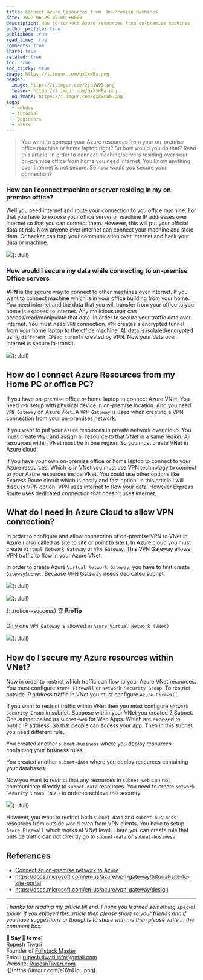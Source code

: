 ```yaml
---
title: Connect Azure Resources from  On-Premise Machines
date: 2022-06-25 00:00 +0000
description: How to connect Azure resources from on-premise machines
author_profile: true
published: true
read_time: true
comments: true
share: true
related: true
toc: true
toc_sticky: true
image: https://i.imgur.com/qxXxmBa.png
header:
  image: https://i.imgur.com/zipiW93.png
  teaser: https://i.imgur.com/qxXxmBa.png
  og_image: https://i.imgur.com/qxXxmBa.png
tags:
  - webdev
  - tutorial
  - beginners
  - azure
---
```


> You want to connect your Azure resources from your on-premise office machine or home laptop right? So how would you do that? Read this article. In order to connect machine/servers residing over your on-premise office from home you need internet. You know anything over internet is not secure. So how would you secure your connection?

### How can I connect machine or server residing in my on-premise office?

Well you need internet and route your connection to you office machine. For that you have to expose your office server or machine IP addresses over internet so that you can connect them. However, this will put your official data at risk. Now anyone over internet can connect your machine and stole data. Or hacker can trap your communication over internet and hack your data or machine.

![](https://i.imgur.com/QS10v0g.png){: .full}

### How would I secure my data while connecting to on-premise Office servers

**VPN** is the secure way to connect to other machines over internet. If you want to connect machine which is in your office building from your home. You need internet and the data that you will transfer from your office to your home is exposed to internet. Any malicious user can access/read/manipulate that data. In order to secure your traffic data over internet. You must need `VPN` connection. `VPN` creates a encrypted tunnel from your home laptop to the office machine. All data is isolated/encrypted using `different IPSec tunnels` created by VPN. Now your data over internet is secure in-transit.

![](https://i.imgur.com/wf42pox.png){: .full}

## How do I connect Azure Resources from my Home PC or office PC?

If you have on-premise office or home laptop to connect Azure VNet. You need `VPN` setup with physical device in on-premise location. And you need `VPN Gateway` on Azure `VNet`. A `VPN Gateway` is used when creating a VPN connection from your on-premises network.

If you want to put your azure resources in private network over cloud. You must create `VNet` and assign all resource to that VNet in a same region. All resources within VNet must be in one region. So you must create VNet in Azure cloud.

If you have your own on-premise office or home laptop to connect to your Azure resources. Which is in VNet you must use VPN technology to connect to your Azure resources inside VNet.
You could use other options like Express Route circuit which is costly and fast option. In this article I will discuss VPN option. VPN uses internet to flow your data. However Express Route uses dedicated connection that doesn't uses internet.

## What do I need in Azure Cloud to allow VPN connection?

In order to configure and allow connection of on-premise VPN to VNet in Azure ( also called as site to site or point to site ). In Azure cloud you must create `Virtual Network Gateway` or `VPN Gateway`. This VPN Gateway allows VPN traffic to flow in your Azure VNet.

In order to create Azure `Virtual Network Gateway`, you have to first create `GatewaySubnet`. Because VPN Gateway needs dedicated subnet.

![](https://i.imgur.com/SHuiEd0.png){: .full}

![](https://docs.microsoft.com/en-us/azure/vpn-gateway/media/design/point-to-site.png){: .full}

{: .notice--success}
🏆 **ProTip** \
\
Only one `VPN Gateway` is allowed in `Azure Virtual Network (VNet)`

![](https://i.imgur.com/NMq78SM.png){: .full}

## How do I secure my Azure resources within VNet?

Now in order to restrict which traffic can flow to your Azure VNet resources. You must configure `Azure Firewall` or `Network Security Group`. To restrict outside IP address traffic in VNet you must configure `Azure Firewall`.

If you want to restrict traffic within VNet then you must configure `Network Security Group` in subnet. Suppose within your VNet you created 2 Subnet. One subnet called as `subnet-web` for Web Apps. Which are exposed to public IP address. So that people can access your app. Then in this subnet you need different rule.

You created another `subnet-business` where you deploy resources containing your business rules.

You created another `subnet-data` where you deploy resources containing your databases.

Now you want to restrict that any resources in `subnet-web` can not communicate directly to `subnet-data` resources. You need to create `Network Security Group (NSG)` in order to achieve this security.

![](https://i.imgur.com/hjLbP0i.png){: .full}

However, you want to restrict both `subnet-data` and `subnet-business` resources from outside world even from VPN clients. You have to setup `Azure Firewall` which works at VNet level. There you can create rule that outside traffic can not directly go to `subnet-data` or `subnet-business`.



## References

- [Connect an on-premise network to Azure](https://docs.microsoft.com/en-us/azure/architecture/reference-architectures/hybrid-networking/)
- https://docs.microsoft.com/en-us/azure/vpn-gateway/tutorial-site-to-site-portal
- https://docs.microsoft.com/en-us/azure/vpn-gateway/design

---

_Thanks for reading my article till end. I hope you learned something special today. If you enjoyed this article then please share to your friends and if you have suggestions or thoughts to share with me then please write in the comment box._

<div class="notice--success">
<strong>💖 Say 👋 to me!</strong>
<br>Rupesh Tiwari
<br>Founder of <a href="https://www.fullstackmaster.net">Fullstack Master </a>
<br>Email: <a href="mailto:rupesh.tiwari.info@gmail.com?subject=Hi">rupesh.tiwari.info@gmail.com</a>
<br>Website: <a href="https://www.rupeshtiwari.com">RupeshTiwari.com </a>
</div>
![](https://imgur.com/a32nUcu.png)
